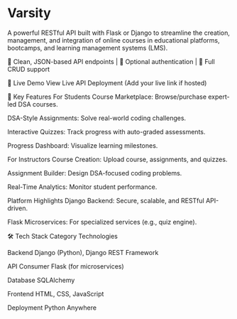 # Varsity
A powerful RESTful API built with Flask or Django to streamline the creation, management, and integration of online courses in educational platforms, bootcamps, and learning management systems (LMS).

📡 Clean, JSON-based API endpoints | 🔐 Optional authentication | 🔄 Full CRUD support

🔗 Live Demo
View Live API Deployment (Add your live link if hosted)


🚀 Key Features
For Students
Course Marketplace: Browse/purchase expert-led DSA courses.

DSA-Style Assignments: Solve real-world coding challenges.

Interactive Quizzes: Track progress with auto-graded assessments.

Progress Dashboard: Visualize learning milestones.

For Instructors
Course Creation: Upload course, assignments, and quizzes.

Assignment Builder: Design DSA-focused coding problems.

Real-Time Analytics: Monitor student performance.

Platform Highlights
Django Backend: Secure, scalable, and RESTful API-driven.

Flask Microservices: For specialized services (e.g., quiz engine).


🛠️ Tech Stack
Category	Technologies

Backend	Django (Python), Django REST Framework

API Consumer	Flask (for microservices)

Database	SQLAlchemy

Frontend	HTML, CSS, JavaScript

Deployment	Python Anywhere

